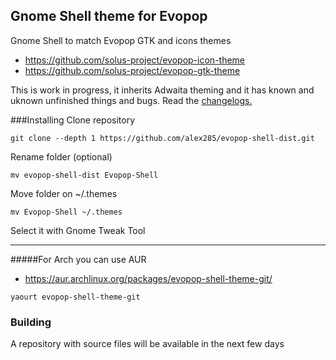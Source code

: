 ## Gnome Shell theme for Evopop

Gnome Shell to match Evopop GTK and icons themes

* https://github.com/solus-project/evopop-icon-theme
* https://github.com/solus-project/evopop-gtk-theme

This is work in progress, it inherits Adwaita theming and it has known and uknown unfinished things and bugs. 
Read the [changelogs.](https://github.com/alex285/evopop-shell-dist/wiki/Whats-New)

###Installing
Clone repository

```
git clone --depth 1 https://github.com/alex285/evopop-shell-dist.git
```

Rename folder (optional)

```
mv evopop-shell-dist Evopop-Shell
```

Move folder on ~/.themes

```
mv Evopop-Shell ~/.themes
```

Select it with Gnome Tweak Tool

___
#####For Arch you can use AUR

* https://aur.archlinux.org/packages/evopop-shell-theme-git/

```
yaourt evopop-shell-theme-git
```


### Building
A repository with source files will be available in the next few days

